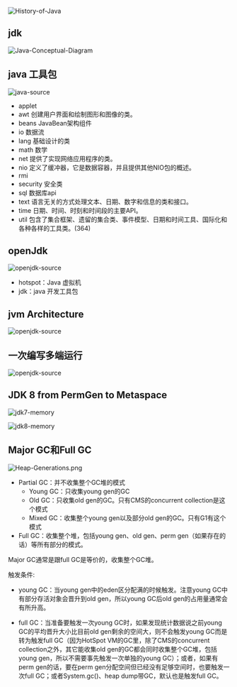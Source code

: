   ![History-of-Java](
  ./History-of-Java.jpg)
## jdk 
  ![Java-Conceptual-Diagram](
  ./Java-Conceptual-Diagram.png)

## java 工具包
   ![java-source](
  ./java-source.png) 

  - applet 
  - awt 创建用户界面和绘制图形和图像的类。
  - beans JavaBean架构组件
  - io 数据流
  - lang 基础设计的类
  - math 数学
  - net 提供了实现网络应用程序的类。
  - nio 定义了缓冲器，它是数据容器，并且提供其他NIO包的概述。
  - rmi 
  - security 安全类
  - sql 数据库api
  - text 语言无关的方式处理文本、日期、数字和信息的类和接口。
  - time 日期、时间、时刻和时间段的主要API。
  - util 包含了集合框架、遗留的集合类、事件模型、日期和时间工具、国际化和各种各样的工具类。(364)
 ## openJdk
  ![openjdk-source](
  ./openjdk-source.png) 

  - hotspot：Java 虚拟机
  - jdk：java 开发工具包
 ## jvm Architecture

  ![openjdk-source](
  ./JVM-Architecture.png) 

  ## 一次编写多端运行
  ![openjdk-source](
  ./class-jvm.png) 

## JDK 8 from PermGen to Metaspace

 ![jdk7-memory](
  ./jdk7-memory.png)

 ![jdk8-memory](
  ./jdk8-memory.png)  

  ##  Major GC和Full GC
 ![Heap-Generations.png](
  ./Heap-Generations.png) 

  - Partial GC：并不收集整个GC堆的模式
    - Young GC：只收集young gen的GC
    - Old GC：只收集old gen的GC。只有CMS的concurrent collection是这个模式
    -  Mixed GC：收集整个young gen以及部分old gen的GC。只有G1有这个模式
 - Full GC：收集整个堆，包括young gen、old gen、perm gen（如果存在的话）等所有部分的模式。

Major GC通常是跟full GC是等价的，收集整个GC堆。

触发条件:
- young GC：当young gen中的eden区分配满的时候触发。注意young GC中有部分存活对象会晋升到old gen，所以young GC后old gen的占用量通常会有所升高。

- full GC：当准备要触发一次young GC时，如果发现统计数据说之前young GC的平均晋升大小比目前old gen剩余的空间大，则不会触发young GC而是转为触发full GC（因为HotSpot VM的GC里，除了CMS的concurrent collection之外，其它能收集old gen的GC都会同时收集整个GC堆，包括young gen，所以不需要事先触发一次单独的young GC）；或者，如果有perm gen的话，要在perm gen分配空间但已经没有足够空间时，也要触发一次full GC；或者System.gc()、heap dump带GC，默认也是触发full GC。

